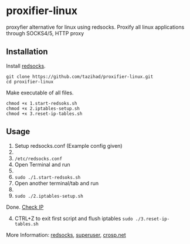 # proxifier-linux
proxyfier alternative for linux using redsocks. Proxify all linux applications through SOCKS4/5, HTTP proxy

## Installation

Install [redsocks](https://github.com/darkk/redsocks#packages).

```
git clone https://github.com/tazihad/proxifier-linux.git
cd proxifier-linux
```
Make executable of all files.
```
chmod +x 1.start-redsoks.sh
chmod +x 2.iptables-setup.sh
chmod +x 3.reset-ip-tables.sh
```

## Usage

1. Setup redsocks.conf (Example config given)
2. 
3. `/etc/redsocks.conf`
4. Open Terminal and run 
5. 
6. `sudo ./1.start-redsoks.sh`
7. Open another terminal/tab and run 
8. 
9. `sudo ./2.iptables-setup.sh`

Done. [Check IP](https://ifconfig.me/)

4. CTRL+Z to exit first script and flush iptables `sudo ./3.reset-ip-tables.sh`


More Information:  [redsocks](https://github.com/darkk/redsocks), [superuser](https://superuser.com/a/1402071), [crosp.net](https://crosp.net/blog/administration/install-configure-redsocks-proxy-centos-linux/)
